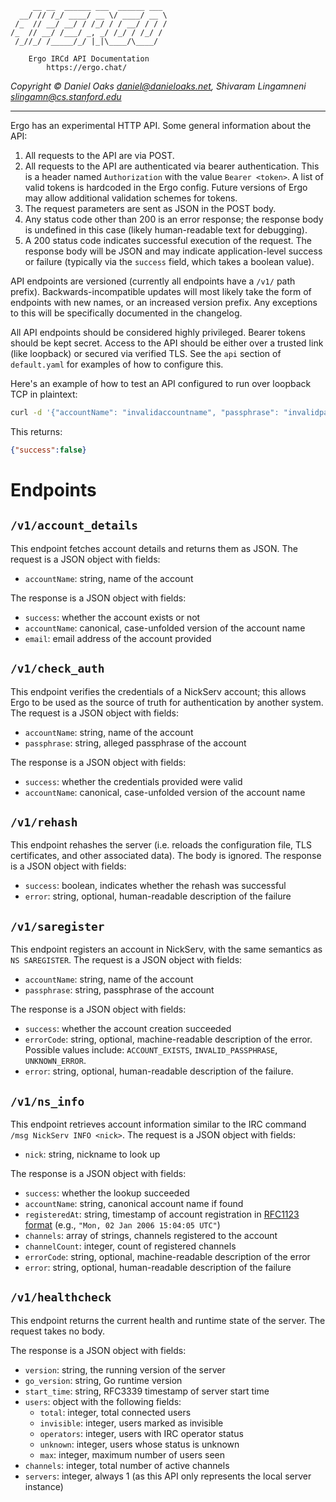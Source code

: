          __ __  ______ ___  ______ ___ 
      __/ // /_/ ____/ __ \/ ____/ __ \
     /_  // __/ __/ / /_/ / / __/ / / /
    /_  // __/ /___/ _, _/ /_/ / /_/ / 
     /_//_/ /_____/_/ |_|\____/\____/  

        Ergo IRCd API Documentation
            https://ergo.chat/

_Copyright © Daniel Oaks <daniel@danieloaks.net>, Shivaram Lingamneni <slingamn@cs.stanford.edu>_


--------------------------------------------------------------------------------------------

Ergo has an experimental HTTP API. Some general information about the API:

1. All requests to the API are via POST.
1. All requests to the API are authenticated via bearer authentication. This is a header named `Authorization` with the value `Bearer <token>`. A list of valid tokens is hardcoded in the Ergo config. Future versions of Ergo may allow additional validation schemes for tokens.
1. The request parameters are sent as JSON in the POST body.
1. Any status code other than 200 is an error response; the response body is undefined in this case (likely human-readable text for debugging).
1. A 200 status code indicates successful execution of the request. The response body will be JSON and may indicate application-level success or failure (typically via the `success` field, which takes a boolean value).

API endpoints are versioned (currently all endpoints have a `/v1/` path prefix). Backwards-incompatible updates will most likely take the form of endpoints with new names, or an increased version prefix. Any exceptions to this will be specifically documented in the changelog.

All API endpoints should be considered highly privileged. Bearer tokens should be kept secret. Access to the API should be either over a trusted link (like loopback) or secured via verified TLS. See the `api` section of `default.yaml` for examples of how to configure this.

Here's an example of how to test an API configured to run over loopback TCP in plaintext:

```bash
curl -d '{"accountName": "invalidaccountname", "passphrase": "invalidpassphrase"}' -H 'Authorization: Bearer EYBbXVilnumTtfn4A9HE8_TiKLGWEGylre7FG6gEww0' -v http://127.0.0.1:8089/v1/check_auth
```

This returns:

```json
{"success":false}
```

Endpoints
=========

`/v1/account_details`
----------------

This endpoint fetches account details and returns them as JSON. The request is a JSON object with fields:

* `accountName`: string, name of the account

The response is a JSON object with fields:

* `success`: whether the account exists or not
* `accountName`: canonical, case-unfolded version of the account name
* `email`: email address of the account provided

`/v1/check_auth`
----------------

This endpoint verifies the credentials of a NickServ account; this allows Ergo to be used as the source of truth for authentication by another system. The request is a JSON object with fields:

* `accountName`: string, name of the account
* `passphrase`: string, alleged passphrase of the account

The response is a JSON object with fields:

* `success`: whether the credentials provided were valid
* `accountName`: canonical, case-unfolded version of the account name

`/v1/rehash`
------------

This endpoint rehashes the server (i.e. reloads the configuration file, TLS certificates, and other associated data). The body is ignored. The response is a JSON object with fields:

* `success`: boolean, indicates whether the rehash was successful
* `error`: string, optional, human-readable description of the failure

`/v1/saregister`
----------------

This endpoint registers an account in NickServ, with the same semantics as `NS SAREGISTER`. The request is a JSON object with fields:

* `accountName`: string, name of the account
* `passphrase`: string, passphrase of the account

The response is a JSON object with fields:

* `success`: whether the account creation succeeded
* `errorCode`: string, optional, machine-readable description of the error. Possible values include: `ACCOUNT_EXISTS`, `INVALID_PASSPHRASE`, `UNKNOWN_ERROR`.
* `error`: string, optional, human-readable description of the failure.


`/v1/ns_info`  
----------------

This endpoint retrieves account information similar to the IRC command `/msg NickServ INFO <nick>`. The request is a JSON object with fields:

* `nick`: string, nickname to look up

The response is a JSON object with fields:

* `success`: whether the lookup succeeded
* `accountName`: string, canonical account name if found
* `registeredAt`: string, timestamp of account registration in [RFC1123 format](https://datatracker.ietf.org/doc/html/rfc1123) (e.g., `"Mon, 02 Jan 2006 15:04:05 UTC"`)
* `channels`: array of strings, channels registered to the account
* `channelCount`: integer, count of registered channels
* `errorCode`: string, optional, machine-readable description of the error
* `error`: string, optional, human-readable description of the failure


`/v1/healthcheck`
----------------

This endpoint returns the current health and runtime state of the server. The request takes no body.

The response is a JSON object with fields:

- `version`: string, the running version of the server
- `go_version`: string, Go runtime version
- `start_time`: string, RFC3339 timestamp of server start time
- `users`: object with the following fields:
  - `total`: integer, total connected users
  - `invisible`: integer, users marked as invisible
  - `operators`: integer, users with IRC operator status
  - `unknown`: integer, users whose status is unknown
  - `max`: integer, maximum number of users seen
- `channels`: integer, total number of active channels
- `servers`: integer, always 1 (as this API only represents the local server instance)
